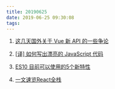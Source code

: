```yaml
---
title: 20190625
date: 2019-06-25 09:30:08
tags:
---
```


1. [这几天国外关于 Vue 新 API 的一些争论](https://juejin.im/post/5d10364e51882532d937f261)

2. [[译] 如何写出漂亮的 JavaScript 代码](https://juejin.im/post/5d0e11196fb9a07eee5ed6d2)

3. [ES10 目前可以使用的5个新特性](https://juejin.im/post/5d1166b5f265da1b725c0f88)

4. [一文速览React全栈](https://juejin.im/post/5d0ee2906fb9a07ea33c1f8b)